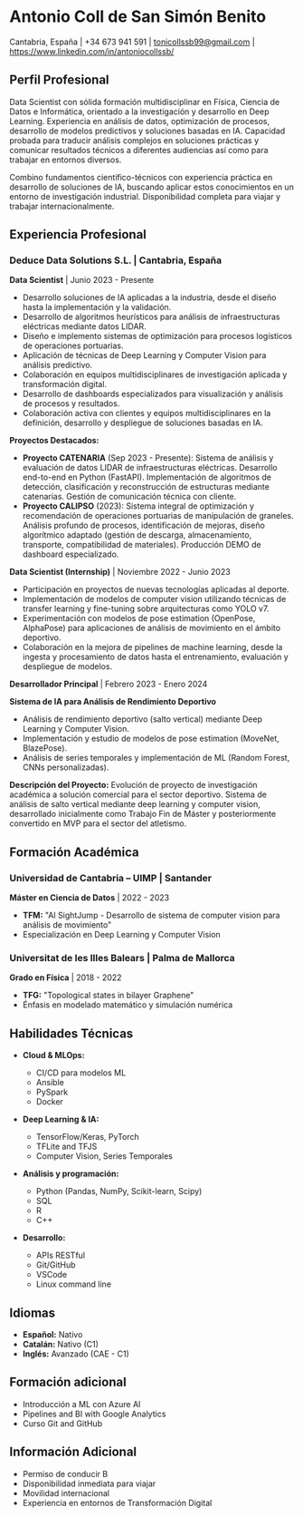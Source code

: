 
# Antonio Coll de San Simón Benito
Cantabria, España | +34 673 941 591 | tonicollssb99@gmail.com | https://www.linkedin.com/in/antoniocollssb/

## Perfil Profesional

Data Scientist con sólida formación multidisciplinar en Física, Ciencia de Datos e Informática, orientado a la investigación y desarrollo en Deep Learning. Experiencia en análisis de datos, optimización de procesos, desarrollo de modelos predictivos y soluciones basadas en IA. Capacidad probada para traducir análisis complejos en soluciones prácticas y comunicar resultados técnicos a diferentes audiencias así como para trabajar en entornos diversos. 

Combino fundamentos científico-técnicos con experiencia práctica en desarrollo de soluciones de IA, buscando aplicar estos conocimientos en un entorno de investigación industrial. Disponibilidad completa para viajar y trabajar internacionalmente.

## Experiencia Profesional

### Deduce Data Solutions S.L. | Cantabria, España
**Data Scientist** | Junio 2023 - Presente

- Desarrollo soluciones de IA aplicadas a la industria, desde el diseño hasta la implementación y la validación.
- Desarrollo de algoritmos heurísticos para análisis de infraestructuras eléctricas mediante datos LIDAR.
- Diseño e implemento sistemas de optimización para procesos logísticos de operaciones portuarias.
- Aplicación de técnicas de Deep Learning y Computer Vision para análisis predictivo.
- Colaboración en equipos multidisciplinares de investigación aplicada y transformación digital.
- Desarrollo de dashboards especializados para visualización y análisis de procesos y resultados.
- Colaboración activa con clientes y equipos multidisciplinares en la definición, desarrollo y despliegue de soluciones basadas en IA.

**Proyectos Destacados:**

- **Proyecto CATENARIA** (Sep 2023 - Presente): Sistema de análisis y evaluación de datos LIDAR de infraestructuras eléctricas. Desarrollo end-to-end en Python (FastAPI). Implementación de algoritmos de detección, clasificación y reconstrucción de estructuras mediante catenarias. Gestión de comunicación técnica con cliente.
- **Proyecto CALIPSO** (2023): Sistema integral de optimización y recomendación de operaciones portuarias de manipulación de graneles. Análisis profundo de procesos, identificación de mejoras, diseño algorítmico adaptado (gestión de descarga, almacenamiento, transporte, compatibilidad de materiales). Producción DEMO de dashboard especializado.

**Data Scientist (Internship)** | Noviembre 2022 - Junio 2023

- Participación en proyectos de nuevas tecnologías aplicadas al deporte.
- Implementación de modelos de computer vision utilizando técnicas de transfer learning y fine-tuning sobre arquitecturas como YOLO v7.
- Experimentación con modelos de pose estimation (OpenPose, AlphaPose) para aplicaciones de análisis de movimiento en el ámbito deportivo.
- Colaboración en la mejora de pipelines de machine learning, desde la ingesta y procesamiento de datos hasta el entrenamiento, evaluación y despliegue de modelos.

**Desarrollador Principal** | Febrero 2023 - Enero 2024 

**Sistema de IA para Análisis de Rendimiento Deportivo**
- Análisis de rendimiento deportivo (salto vertical) mediante Deep Learning y Computer Vision.
- Implementación y estudio de modelos de pose estimation (MoveNet, BlazePose).
- Análisis de series temporales y implementación de ML (Random Forest, CNNs personalizadas).

**Descripción del Proyecto:** Evolución de proyecto de investigación académica a solución comercial para el sector deportivo. Sistema de análisis de salto vertical mediante deep learning y computer vision, desarrollado inicialmente como Trabajo Fin de Máster y posteriormente convertido en MVP para el sector del atletismo.

## Formación Académica

### Universidad de Cantabria – UIMP | Santander
**Máster en Ciencia de Datos** | 2022 - 2023

- **TFM:** "AI SightJump - Desarrollo de sistema de computer vision para análisis de movimiento"
- Especialización en Deep Learning y Computer Vision

### Universitat de les Illes Balears | Palma de Mallorca
**Grado en Física** | 2018 - 2022

- **TFG:** "Topological states in bilayer Graphene"
- Énfasis en modelado matemático y simulación numérica

## Habilidades Técnicas

- **Cloud & MLOps:**
  - CI/CD para modelos ML
  - Ansible
  - PySpark
  - Docker

- **Deep Learning & IA:**
  - TensorFlow/Keras, PyTorch
  - TFLite and TFJS
  - Computer Vision, Series Temporales

- **Análisis y programación:**
  - Python (Pandas, NumPy, Scikit-learn, Scipy)
  - SQL
  - R
  - C++

- **Desarrollo:**
  - APIs RESTful
  - Git/GitHub
  - VSCode
  - Linux command line

## Idiomas

- **Español:** Nativo
- **Catalán:** Nativo (C1)
- **Inglés:** Avanzado (CAE - C1)

## Formación adicional

- Introducción a ML con Azure AI
- Pipelines and BI with Google Analytics
- Curso Git and GitHub

## Información Adicional

- Permiso de conducir B
- Disponibilidad inmediata para viajar
- Movilidad internacional
- Experiencia en entornos de Transformación Digital

